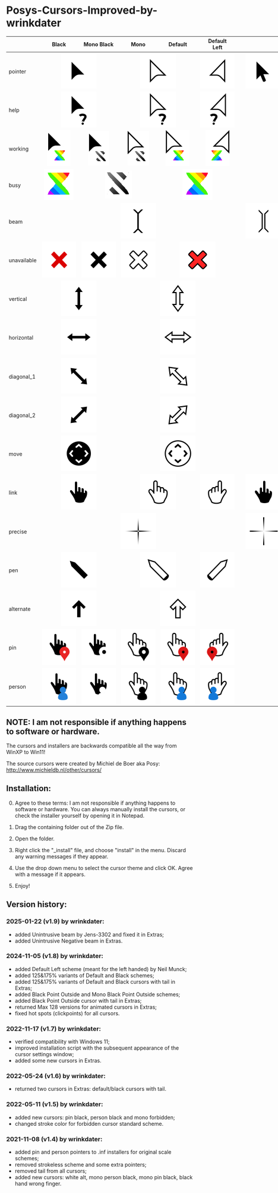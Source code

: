 # Posys-Cursors-Improved-by-wrinkdater

<div class="tg-wrap"><table style="undefined;table-layout: fixed; width: 1147px"><colgroup>
<col style="width: 82.2px">
<col style="width: 107.2px">
<col style="width: 107.2px">
<col style="width: 107.2px">
<col style="width: 107.2px">
<col style="width: 107.2px">
<col style="width: 142.2px">
<col style="width: 105.2px">
<col style="width: 90.2px">
<col style="width: 85.2px">
<col style="width: 106.2px">
</colgroup>
<thead>
  <tr>
    <th></th>
    <th>Black</th>
    <th>Mono Black</th>
    <th>Mono</th>
    <th>Default</th>
    <th>Default<br>Left</th>
    <th colspan="5">Extras</th>
  </tr></thead>
<tbody>
  <tr>
    <td>pointer</td>
    <td colspan="2" align="center"><img src="https://raw.githubusercontent.com/wrinkdater/Posys-Cursors-Improved-by-wrinkdater/refs/heads/Animated-table-for-README.md/Showcase%20Images/Black%20%26%20Mono%20Black/pointer.png" width="96" height="96"></td>
    <td colspan="2" align="center"><img src="https://raw.githubusercontent.com/wrinkdater/Posys-Cursors-Improved-by-wrinkdater/refs/heads/Animated-table-for-README.md/Showcase%20Images/Default%20%26%20Mono/pointer.png" width="96" height="96"></td>
    <td align="center"><img src="https://raw.githubusercontent.com/wrinkdater/Posys-Cursors-Improved-by-wrinkdater/refs/heads/Animated-table-for-README.md/Showcase%20Images/Default%20Left/pointer.png" width="96" height="96"></td>
    <td align="center"><img src="https://raw.githubusercontent.com/wrinkdater/Posys-Cursors-Improved-by-wrinkdater/refs/heads/Animated-table-for-README.md/Showcase%20Images/Extras/Tailed%20pointers/Black%20pointer.png" width="96" height="96"></td>
    <td colspan="4" align="center"><img src="https://raw.githubusercontent.com/wrinkdater/Posys-Cursors-Improved-by-wrinkdater/refs/heads/Animated-table-for-README.md/Showcase%20Images/Extras/Tailed%20pointers/pointer.png" width="96" height="96"></td>
  </tr>
  <tr>
    <td>help</td>
    <td colspan="2" align="center"><img src="https://raw.githubusercontent.com/wrinkdater/Posys-Cursors-Improved-by-wrinkdater/refs/heads/Animated-table-for-README.md/Showcase%20Images/Black%20%26%20Mono%20Black/help.png" width="96" height="96"></td>
    <td colspan="2" align="center"><img src="https://raw.githubusercontent.com/wrinkdater/Posys-Cursors-Improved-by-wrinkdater/refs/heads/Animated-table-for-README.md/Showcase%20Images/Default%20%26%20Mono/help.png" width="96" height="96"></td>
    <td align="center"><img src="https://raw.githubusercontent.com/wrinkdater/Posys-Cursors-Improved-by-wrinkdater/refs/heads/Animated-table-for-README.md/Showcase%20Images/Default%20Left/help.png" width="96" height="96"></td>
    <td colspan="5" rowspan="3"></td>
  </tr>
  <tr>
    <td>working</td>
    <td align="center"><img src="https://raw.githubusercontent.com/wrinkdater/Posys-Cursors-Improved-by-wrinkdater/refs/heads/Animated-table-for-README.md/Showcase%20Images/Black/working.gif" width="64" height="96"></td>
    <td align="center"><img src="https://raw.githubusercontent.com/wrinkdater/Posys-Cursors-Improved-by-wrinkdater/refs/heads/Animated-table-for-README.md/Showcase%20Images/Mono%20Black/working.gif" width="57" height="92"></td>
    <td align="center"><img src="https://raw.githubusercontent.com/wrinkdater/Posys-Cursors-Improved-by-wrinkdater/refs/heads/Animated-table-for-README.md/Showcase%20Images/Mono/working.gif" width="57" height="92"></td>
    <td align="center"><img src="https://raw.githubusercontent.com/wrinkdater/Posys-Cursors-Improved-by-wrinkdater/refs/heads/Animated-table-for-README.md/Showcase%20Images/Default/working.gif" width="64" height="96"></td>
    <td align="center"><img src="https://raw.githubusercontent.com/wrinkdater/Posys-Cursors-Improved-by-wrinkdater/refs/heads/Animated-table-for-README.md/Showcase%20Images/Default%20Left/working.gif" width="64" height="96"></td>
  </tr>
  <tr>
    <td>busy</td>
    <td align="center"><img src="https://raw.githubusercontent.com/wrinkdater/Posys-Cursors-Improved-by-wrinkdater/refs/heads/Animated-table-for-README.md/Showcase%20Images/Default/busy.gif" width="80" height="83"></td>
    <td colspan="2" align="center"><img src="https://raw.githubusercontent.com/wrinkdater/Posys-Cursors-Improved-by-wrinkdater/refs/heads/Animated-table-for-README.md/Showcase%20Images/Mono%20%26%20Mono%20Black/busy.gif" width="72" height="75"></td>
    <td colspan="2" align="center"><img src="https://raw.githubusercontent.com/wrinkdater/Posys-Cursors-Improved-by-wrinkdater/refs/heads/Animated-table-for-README.md/Showcase%20Images/Default/busy.gif" width="80" height="83"></td>
  </tr>
  <tr>
    <td>beam</td>
    <td colspan="5" align="center"><img src="https://raw.githubusercontent.com/wrinkdater/Posys-Cursors-Improved-by-wrinkdater/refs/heads/Animated-table-for-README.md/Showcase%20Images/beamm.png" width="96" height="96"></td>
    <td align="center"><img src="https://raw.githubusercontent.com/wrinkdater/Posys-Cursors-Improved-by-wrinkdater/refs/heads/Animated-table-for-README.md/Showcase%20Images/Extras/beam/Negative%20beam.png" width="96" height="96"></td>
    <td align="center"><img src="https://raw.githubusercontent.com/wrinkdater/Posys-Cursors-Improved-by-wrinkdater/refs/heads/Animated-table-for-README.md/Showcase%20Images/Extras/beam/Unintrusive%20beam.png" width="96" height="96"></td>
    <td align="center"><img src="https://raw.githubusercontent.com/wrinkdater/Posys-Cursors-Improved-by-wrinkdater/refs/heads/Animated-table-for-README.md/Showcase%20Images/Extras/beam/Unintrusive%20Negative%20beam.png" width="96" height="96"></td>
    <td align="center"><img src="https://raw.githubusercontent.com/wrinkdater/Posys-Cursors-Improved-by-wrinkdater/refs/heads/Animated-table-for-README.md/Showcase%20Images/Extras/beam/Free%20Center%20beam.png" width="96" height="96"></td>
    <td align="center"><img src="https://raw.githubusercontent.com/wrinkdater/Posys-Cursors-Improved-by-wrinkdater/refs/heads/Animated-table-for-README.md/Showcase%20Images/Extras/beam/Free%20Center%20Negative%20beam.png" width="96" height="96"></td>
  </tr>
  <tr>
    <td>unavailable</td>
    <td align="center"><img src="https://raw.githubusercontent.com/wrinkdater/Posys-Cursors-Improved-by-wrinkdater/refs/heads/Animated-table-for-README.md/Showcase%20Images/Black/unavailable.png" width="96" height="96"></td>
    <td align="center"><img src="https://raw.githubusercontent.com/wrinkdater/Posys-Cursors-Improved-by-wrinkdater/refs/heads/Animated-table-for-README.md/Showcase%20Images/Mono%20Black/unavailable.png" width="96" height="96"></td>
    <td align="center"><img src="https://raw.githubusercontent.com/wrinkdater/Posys-Cursors-Improved-by-wrinkdater/refs/heads/Animated-table-for-README.md/Showcase%20Images/Mono/unavailable.png" width="96" height="96"></td>
    <td colspan="2" align="center"><img src="https://raw.githubusercontent.com/wrinkdater/Posys-Cursors-Improved-by-wrinkdater/refs/heads/Animated-table-for-README.md/Showcase%20Images/Default/unavailable.png" width="96" height="96"></td>
    <td colspan="5" rowspan="6"></td>
  </tr>
  <tr>
    <td>vertical</td>
    <td colspan="2" align="center"><img src="https://raw.githubusercontent.com/wrinkdater/Posys-Cursors-Improved-by-wrinkdater/refs/heads/Animated-table-for-README.md/Showcase%20Images/Black%20%26%20Mono%20Black/vertical.png" width="96" height="96"></td>
    <td colspan="3" align="center"><img src="https://raw.githubusercontent.com/wrinkdater/Posys-Cursors-Improved-by-wrinkdater/refs/heads/Animated-table-for-README.md/Showcase%20Images/Default%20%26%20Mono/vertical.png" width="96" height="96"></td>
  </tr>
  <tr>
    <td>horizontal</td>
    <td colspan="2" align="center"><img src="https://raw.githubusercontent.com/wrinkdater/Posys-Cursors-Improved-by-wrinkdater/refs/heads/Animated-table-for-README.md/Showcase%20Images/Black%20%26%20Mono%20Black/horizontal.png" width="96" height="96"></td>
    <td colspan="3" align="center"><img src="https://raw.githubusercontent.com/wrinkdater/Posys-Cursors-Improved-by-wrinkdater/refs/heads/Animated-table-for-README.md/Showcase%20Images/Default%20%26%20Mono/horizontal.png" width="96" height="96"></td>
  </tr>
  <tr>
    <td>diagonal_1</td>
    <td colspan="2" align="center"><img src="https://raw.githubusercontent.com/wrinkdater/Posys-Cursors-Improved-by-wrinkdater/refs/heads/Animated-table-for-README.md/Showcase%20Images/Black%20%26%20Mono%20Black/diagonal_1.png" width="96" height="96"></td>
    <td colspan="3" align="center"><img src="https://raw.githubusercontent.com/wrinkdater/Posys-Cursors-Improved-by-wrinkdater/refs/heads/Animated-table-for-README.md/Showcase%20Images/Default%20%26%20Mono/diagonal_1.png" width="96" height="96"></td>
  </tr>
  <tr>
    <td>diagonal_2</td>
    <td colspan="2" align="center"><img src="https://raw.githubusercontent.com/wrinkdater/Posys-Cursors-Improved-by-wrinkdater/refs/heads/Animated-table-for-README.md/Showcase%20Images/Black%20%26%20Mono%20Black/diagonal_2.png" width="96" height="96"></td>
    <td colspan="3" align="center"><img src="https://raw.githubusercontent.com/wrinkdater/Posys-Cursors-Improved-by-wrinkdater/refs/heads/Animated-table-for-README.md/Showcase%20Images/Default%20%26%20Mono/diagonal_2.png" width="96" height="96"></td>
  </tr>
  <tr>
    <td>move</td>
    <td colspan="2" align="center"><img src="https://raw.githubusercontent.com/wrinkdater/Posys-Cursors-Improved-by-wrinkdater/refs/heads/Animated-table-for-README.md/Showcase%20Images/Black%20%26%20Mono%20Black/move.png" width="96" height="96"></td>
    <td colspan="3" align="center"><img src="https://raw.githubusercontent.com/wrinkdater/Posys-Cursors-Improved-by-wrinkdater/refs/heads/Animated-table-for-README.md/Showcase%20Images/Default%20%26%20Mono/move.png" width="96" height="96"></td>
  </tr>
  <tr>
    <td>link</td>
    <td colspan="2" align="center"><img src="https://raw.githubusercontent.com/wrinkdater/Posys-Cursors-Improved-by-wrinkdater/refs/heads/Animated-table-for-README.md/Showcase%20Images/Black%20%26%20Mono%20Black/link.png" width="96" height="96"></td>
    <td colspan="2" align="center"><img src="https://raw.githubusercontent.com/wrinkdater/Posys-Cursors-Improved-by-wrinkdater/refs/heads/Animated-table-for-README.md/Showcase%20Images/Default%20%26%20Mono/link.png" width="96" height="96"></td>
    <td align="center"><img src="https://raw.githubusercontent.com/wrinkdater/Posys-Cursors-Improved-by-wrinkdater/refs/heads/Animated-table-for-README.md/Showcase%20Images/Default%20Left/link_.png" width="96" height="96"></td>
    <td align="center"><img src="https://raw.githubusercontent.com/wrinkdater/Posys-Cursors-Improved-by-wrinkdater/refs/heads/Animated-table-for-README.md/Showcase%20Images/Extras/Wrong%20Finger%20link/Black%20link.png" width="96" height="96"></td>
    <td colspan="4" align="center"><img src="https://raw.githubusercontent.com/wrinkdater/Posys-Cursors-Improved-by-wrinkdater/refs/heads/Animated-table-for-README.md/Showcase%20Images/Extras/Wrong%20Finger%20link/link.png" width="96" height="96"></td>
  </tr>
  <tr>
    <td>precise</td>
    <td colspan="5" align="center"><img src="https://raw.githubusercontent.com/wrinkdater/Posys-Cursors-Improved-by-wrinkdater/refs/heads/Animated-table-for-README.md/Showcase%20Images/precise.png" width="96" height="96"></td>
    <td align="center"><img src="https://raw.githubusercontent.com/wrinkdater/Posys-Cursors-Improved-by-wrinkdater/refs/heads/Animated-table-for-README.md/Showcase%20Images/Extras/precise/Negative%20precise.png" width="96" height="96"></td>
    <td align="center"><img src="https://raw.githubusercontent.com/wrinkdater/Posys-Cursors-Improved-by-wrinkdater/refs/heads/Animated-table-for-README.md/Showcase%20Images/Extras/precise/precise%20v2.png" width="96" height="96"></td>
    <td colspan="3" align="center"><img src="https://raw.githubusercontent.com/wrinkdater/Posys-Cursors-Improved-by-wrinkdater/refs/heads/Animated-table-for-README.md/Showcase%20Images/Extras/precise/Negative%20precise%20v2.png" width="96" height="96"></td>
  </tr>
  <tr>
    <td>pen</td>
    <td colspan="2" align="center"><img src="https://raw.githubusercontent.com/wrinkdater/Posys-Cursors-Improved-by-wrinkdater/refs/heads/Animated-table-for-README.md/Showcase%20Images/Black%20%26%20Mono%20Black/pen.png" width="96" height="96"></td>
    <td colspan="2" align="center"><img src="https://raw.githubusercontent.com/wrinkdater/Posys-Cursors-Improved-by-wrinkdater/refs/heads/Animated-table-for-README.md/Showcase%20Images/Default%20%26%20Mono/pen.png" width="96" height="96"></td>
    <td align="center"><img src="https://raw.githubusercontent.com/wrinkdater/Posys-Cursors-Improved-by-wrinkdater/refs/heads/Animated-table-for-README.md/Showcase%20Images/Default%20Left/pen.png" width="96" height="96"></td>
    <td colspan="5" rowspan="4"></td>
  </tr>
  <tr>
    <td>alternate</td>
    <td colspan="2" align="center"><img src="https://raw.githubusercontent.com/wrinkdater/Posys-Cursors-Improved-by-wrinkdater/refs/heads/Animated-table-for-README.md/Showcase%20Images/Black%20%26%20Mono%20Black/alt.png" width="96" height="96"></td>
    <td colspan="3" align="center"><img src="https://raw.githubusercontent.com/wrinkdater/Posys-Cursors-Improved-by-wrinkdater/refs/heads/Animated-table-for-README.md/Showcase%20Images/Default%20%26%20Mono/alt.png" width="96" height="96"></td>
  </tr>
  <tr>
    <td>pin</td>
    <td align="center"><img src="https://raw.githubusercontent.com/wrinkdater/Posys-Cursors-Improved-by-wrinkdater/refs/heads/Animated-table-for-README.md/Showcase%20Images/Black/pin.png" width="96" height="96"></td>
    <td align="center"><img src="https://raw.githubusercontent.com/wrinkdater/Posys-Cursors-Improved-by-wrinkdater/refs/heads/Animated-table-for-README.md/Showcase%20Images/Mono%20Black/pin.png" width="96" height="96"></td>
    <td align="center"><img src="https://raw.githubusercontent.com/wrinkdater/Posys-Cursors-Improved-by-wrinkdater/refs/heads/Animated-table-for-README.md/Showcase%20Images/Mono/pin.png" width="96" height="96"></td>
    <td align="center"><img src="https://raw.githubusercontent.com/wrinkdater/Posys-Cursors-Improved-by-wrinkdater/refs/heads/Animated-table-for-README.md/Showcase%20Images/Default/pin.png" width="96" height="96"></td>
    <td align="center"><img src="https://raw.githubusercontent.com/wrinkdater/Posys-Cursors-Improved-by-wrinkdater/refs/heads/Animated-table-for-README.md/Showcase%20Images/Default%20Left/pin.png" width="96" height="96"></td>
  </tr>
  <tr>
    <td>person</td>
    <td align="center"><img src="https://raw.githubusercontent.com/wrinkdater/Posys-Cursors-Improved-by-wrinkdater/refs/heads/Animated-table-for-README.md/Showcase%20Images/Black/person.png" width="96" height="96"></td>
    <td align="center"><img src="https://raw.githubusercontent.com/wrinkdater/Posys-Cursors-Improved-by-wrinkdater/refs/heads/Animated-table-for-README.md/Showcase%20Images/Mono%20Black/person.png" width="96" height="96"></td>
    <td align="center"><img src="https://raw.githubusercontent.com/wrinkdater/Posys-Cursors-Improved-by-wrinkdater/refs/heads/Animated-table-for-README.md/Showcase%20Images/Mono/person.png" width="96" height="96"></td>
    <td align="center"><img src="https://raw.githubusercontent.com/wrinkdater/Posys-Cursors-Improved-by-wrinkdater/refs/heads/Animated-table-for-README.md/Showcase%20Images/Default/person.png" width="96" height="96"></td>
    <td align="center"><img src="https://raw.githubusercontent.com/wrinkdater/Posys-Cursors-Improved-by-wrinkdater/refs/heads/Animated-table-for-README.md/Showcase%20Images/Default%20Left/person.png" width="96" height="96"></td>
  </tr>
</tbody></table></div>

## NOTE: I am not responsible if anything happens to software or hardware.

The cursors and installers are backwards compatible all the way from WinXP to Win11!

The source cursors were created by Michiel de Boer aka Posy: http://www.michieldb.nl/other/cursors/

## Installation:

0. Agree to these terms: I am not responsible if anything happens to software or hardware.
You can always manually install the cursors, or check the installer yourself by opening it in Notepad.

1. Drag the containing folder out of the Zip file.

2. Open the folder.

3. Right click the "_install" file, and choose "install" in the menu. Discard any warning messages if they appear.

4. Use the drop down menu to select the cursor theme and click OK. Agree with a message if it appears.

5. Enjoy!

## Version history:

### 2025-01-22 (v1.9) by wrinkdater:
- added Unintrusive beam by Jens-3302 and fixed it in Extras;
- added Unintrusive Negative beam in Extras.

### 2024-11-05 (v1.8) by wrinkdater:
- added Default Left scheme (meant for the left handed) by Neil Munck;
- added 125&175% variants of Default and Black schemes;
- added 125&175% variants of Default and Black cursors with tail in Extras;
- added Black Point Outside and Mono Black Point Outside schemes;
- added Black Point Outside cursor with tail in Extras;
- returned Max 128 versions for animated cursors in Extras;
- fixed hot spots (clickpoints) for all cursors.

### 2022-11-17 (v1.7) by wrinkdater:
- verified compatibility with Windows 11;
- improved installation script with the subsequent appearance of the cursor settings window;
- added some new cursors in Extras.

### 2022-05-24 (v1.6) by wrinkdater:
- returned two cursors in Extras: default/black cursors with tail.

### 2022-05-11 (v1.5) by wrinkdater:
- added new cursors: pin black, person black and mono forbidden;
- changed stroke color for forbidden cursor standard scheme.

### 2021-11-08 (v1.4) by wrinkdater: 
- added pin and person pointers to .inf installers for original scale schemes;
- removed strokeless scheme and some extra pointers;
- removed tail from all cursors;
- added new cursors: white alt, mono person black, mono pin black, black hand wrong finger.
